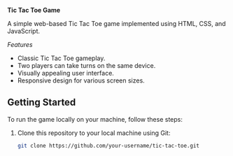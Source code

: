 **Tic Tac Toe Game**

A simple web-based Tic Tac Toe game implemented using HTML, CSS, and JavaScript.

*Features*

- Classic Tic Tac Toe gameplay.
- Two players can take turns on the same device.
- Visually appealing user interface.
- Responsive design for various screen sizes.

## Getting Started

To run the game locally on your machine, follow these steps:

1. Clone this repository to your local machine using Git:

   ```bash
   git clone https://github.com/your-username/tic-tac-toe.git
